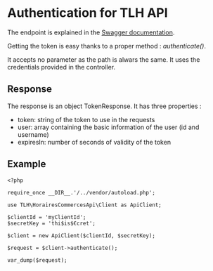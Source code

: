 # Authentication for TLH API

The endpoint is explained in the [Swagger documentation](https://ws.horaires-commerces.fr/api/doc#operations-tag-authentication).

Getting the token is easy thanks to a proper method : _authenticate()_.

It accepts no parameter as the path is alwars the same. It uses the credentials provided in the controller.

## Response

The response is an object TokenResponse. It has three properties :

* token: string of the token to use in the requests
* user: array containing the basic information of the user (id and username)
* expiresIn: number of seconds of validity of the token

## Example

```
<?php

require_once __DIR__.'/../vendor/autoload.php';

use TLH\HorairesCommercesApi\Client as ApiClient;

$clientId = 'myClientId';
$secretKey = 'thi$is$€cret';

$client = new ApiClient($clientId, $secretKey);

$request = $client->authenticate();

var_dump($request);
```
